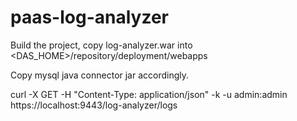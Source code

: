 # paas-log-analyzer

Build the project, copy log-analyzer.war into \<DAS_HOME\>/repository/deployment/webapps

Copy mysql java connector jar accordingly.

curl -X GET -H "Content-Type: application/json" -k -u admin:admin https://localhost:9443/log-analyzer/logs
